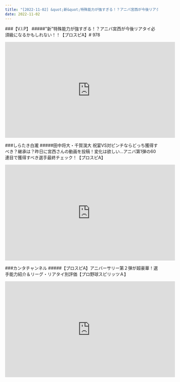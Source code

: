 ```yaml
---
title: "[2022-11-02] &quot;新&quot;特殊能力が強すぎる！？アニバ宮西が今後リアタイ必須級になるかもしれない！！【プロスピA】# 978 他"
date: 2022-11-02
---
```

###【V.I.P】
#####&quot;新&quot;特殊能力が強すぎる！？アニバ宮西が今後リアタイ必須級になるかもしれない！！【プロスピA】# 978
<iframe width="560" height="315" src="https://www.youtube.com/embed/nPcajceUkqo" frameborder="0" allow="accelerometer; autoplay; clipboard-write; encrypted-media; gyroscope; picture-in-picture" allowfullscreen></iframe>

###しらたき白瀧
#####田中将大・千賀滉大 祝宴VS対ピンチならどっち獲得すべき？継承は？昨日に宮西さんの動画を投稿！変化は欲しい…アニバ第1弾の60連目で獲得すべき選手最終チェック！【プロスピA】
<iframe width="560" height="315" src="https://www.youtube.com/embed/rpEQciRdNpM" frameborder="0" allow="accelerometer; autoplay; clipboard-write; encrypted-media; gyroscope; picture-in-picture" allowfullscreen></iframe>

###カンタチャンネル
#####【プロスピA】アニバーサリー第２弾が超豪華！選手能力紹介＆リーグ・リアタイ別評価【プロ野球スピリッツＡ】
<iframe width="560" height="315" src="https://www.youtube.com/embed/hXFht8Egqik" frameborder="0" allow="accelerometer; autoplay; clipboard-write; encrypted-media; gyroscope; picture-in-picture" allowfullscreen></iframe>

